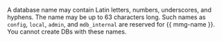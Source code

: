 A database name may contain Latin letters, numbers, underscores, and hyphens. The name may be up to 63 characters long. Such names as `config`, `local`, `admin`, and `mdb_internal` are reserved for {{ mmg-name }}. You cannot create DBs with these names.